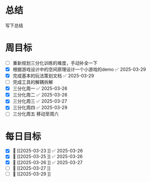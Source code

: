 # 总结
写下总结

# 周目标
- [ ] 重新规划三分化训练的难度，手动补全一下
- [x] 根据游戏设计中的空间原理设计一个小游戏的demo ✅ 2025-03-29
- [x] 完成基本的玩法策划文档 ✅ 2025-03-29
- [ ] 完成工具的解耦拆解
- [x] 三分化周一 ✅ 2025-03-26
- [x] 三分化周二 ✅ 2025-03-26
- [x] 三分化周三 ✅ 2025-03-27
- [x] 三分化周四 ✅ 2025-03-29
- [ ] 三分化周五 移动至周六
# 每日目标
- [x] 📅 [[2025-03-23 ]] ✅ 2025-03-26
- [x] 📅 [[2025-03-25 ]] ✅ 2025-03-26
- [x] 📅 [[2025-03-26 ]] ✅ 2025-03-27
- [ ] 📅 [[2025-03-27 ]]
- [ ] 📅 [[2025-03-29 ]]
